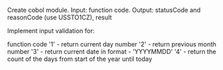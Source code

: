 Create cobol module.
Input: function code.
Output: statusCode and reasonCode (use USSTO1CZ), result

Implement input validation for:

function code
'1' - return current day number
'2' - return previous month number
'3' - return current date in format - 'YYYYMMDD'
'4' - return the count of the days from start of the year until today
